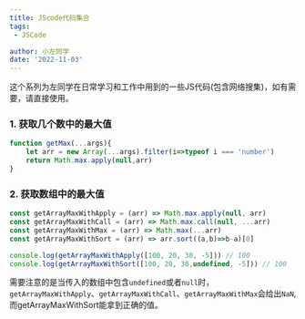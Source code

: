 ```yaml
---
title: JScode代码集合
tags:
 - JSCode

author: 小左同学
date: '2022-11-03'
---
```


这个系列为左同学在日常学习和工作中用到的一些JS代码(包含网络搜集)，如有需要，请直接使用。

### 1. 获取几个数中的最大值
```js
function getMax(...args){
    let arr = new Array(...args).filter(i=>typeof i === 'number')
    return Math.max.apply(null,arr)
}
```
### 2. 获取数组中的最大值
```js
const getArrayMaxWithApply = (arr) => Math.max.apply(null, arr)
const getArrayMaxWithCall = (arr) => Math.max.call(null, ...arr)
const getArrayMaxWithMax = (arr) => Math.max(...arr)
const getArrayMaxWithSort = (arr) => arr.sort((a,b)=>b-a)[0]

console.log(getArrayMaxWithApply([100, 20, 30, -5])) // 100
console.log(getArrayMaxWithSort([100, 20, 30,undefined, -5])) // 100
```
需要注意的是当传入的数组中包含`undefined`或者`null`时，`getArrayMaxWithApply`、`getArrayMaxWithCall`、`getArrayMaxWithMax`会给出`NaN`,而getArrayMaxWithSort能拿到正确的值。